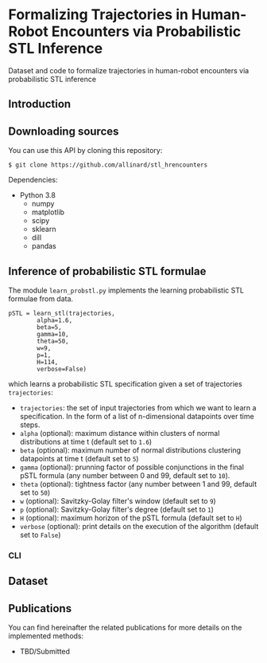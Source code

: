 # Formalizing Trajectories in Human-Robot Encounters via Probabilistic STL Inference
Dataset and code to formalize trajectories in human-robot encounters via probabilistic STL inference

## Introduction



## Downloading sources

You can use this API by cloning this repository:
```
$ git clone https://github.com/allinard/stl_hrencounters
```

Dependencies:
* Python 3.8
	* numpy
	* matplotlib
	* scipy
	* sklearn
	* dill
	* pandas




## Inference of probabilistic STL formulae

The module `learn_probstl.py` implements the learning probabilistic STL formulae from data.

```
pSTL = learn_stl(trajectories,
		alpha=1.6,
		beta=5,
		gamma=10,
		theta=50,
		w=9,
		p=1,
		H=114,
		verbose=False)
```
which learns a probabilistic STL specification given a set of trajectories `trajectories`:
* `trajectories`: the set of input trajectories from which we want to learn a specification. In the form of a list of n-dimensional datapoints over time steps.
* `alpha` (optional): maximum distance within clusters of normal distributions at time t (default set to `1.6`)
* `beta` (optional): maximum number of normal distributions clustering datapoints at time t (default set to `5`)
* `gamma` (optional): prunning factor of possible conjunctions in the final pSTL formula (any number between 0 and 99, default set to `10`).
* `theta` (optional): tightness factor (any number between 1 and 99, default set to `50`)
* `w` (optional): Savitzky-Golay filter's window (default set to `9`)
* `p` (optional): Savitzky-Golay filter's degree (default set to `1`)
* `H` (optional): maximum horizon of the pSTL formula (default set to `H`)
* `verbose` (optional): print details on the execution of the algorithm (default set to `False`)




### CLI







## Dataset






## Publications

You can find hereinafter the related publications for more details on the implemented methods:
* TBD/Submitted
